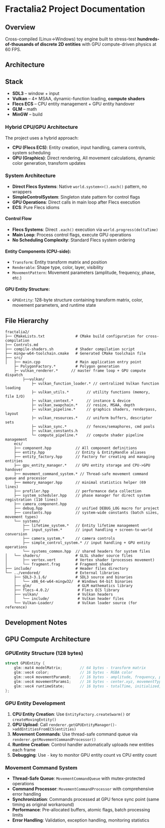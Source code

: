 # Fractalia2 Project Documentation

## Overview
Cross-compiled (Linux→Windows) toy engine built to stress-test **hundreds-of-thousands of discrete 2D entities** with GPU compute-driven physics at 60 FPS.

## Architecture

## Stack  
- **SDL3** – window + input  
- **Vulkan** – 4× MSAA, dynamic-function loading, **compute shaders**
- **Flecs ECS** – CPU entity management + GPU entity handover
- **GLM** – math  
- **MinGW** – build

### Hybrid CPU/GPU Architecture
The project uses a hybrid approach:
- **CPU (Flecs ECS)**: Entity creation, input handling, camera controls, system scheduling
- **GPU (Graphics)**: Direct rendering, All movement calculations, dynamic color generation, transform updates

### System Architecture
- **Direct Flecs Systems**: Native `world.system<>().each()` pattern, no wrappers
- **SimpleControlSystem**: Singleton state pattern for control flags
- **GPU Operations**: Direct calls in main loop after Flecs execution
- **ECS**: Pure Flecs idioms

#### Control Flow
- **Flecs Systems**: Direct `.each()` execution via `world.progress(deltaTime)`
- **Main Loop**: Process control flags, execute GPU operations
- **No Scheduling Complexity**: Standard Flecs system ordering

#### Entity Components (CPU-side):
- `Transform`: Entity transform matrix and position
- `Renderable`: Shape type, color, layer, visibility
- `MovementPattern`: Movement parameters (amplitude, frequency, phase, etc.)

#### GPU Entity Structure:
- `GPUEntity`: 128-byte structure containing transform matrix, color, movement parameters, and runtime state

## File Hierarchy

```
fractalia2/
├── CMakeLists.txt              # CMake build configuration for cross-compilation
├── Controls.md 				
├── compile-shaders.sh          # Shader compilation script
├── mingw-w64-toolchain.cmake   # Generated CMake toolchain file
├── src/
│   ├── main.cpp                # Main application entry point
	├─ PolygonFactory.*			# Polygon generation
	├─ vulkan_renderer.*      // master frame loop + GPU compute dispatch
		├──vulkan/
			├─ vulkan_function_loader.* // centralized Vulkan function loading
			├─ vulkan_utils.*        // utility functions (memory, file I/O)
			├─ vulkan_context.*      // instance & device
			├─ vulkan_swapchain.*    // resize, MSAA, depth
			├─ vulkan_pipeline.*     // graphics shaders, renderpass, layout
			├─ vulkan_resources.*    // uniform buffers, descriptor sets
			├─ vulkan_sync.*         // fences/semaphores, cmd pools
			├─ vulkan_constants.h    
			└─ compute_pipeline.*    // compute shader pipeline management
	ecs/
	├── component.hpp           // All component definitions
	├── entity.hpp              // Entity & EntityHandle aliases
	├──	entity_factory.hpp		// Factory for creating and managing entities
	├── gpu_entity_manager.*    // GPU entity storage and CPU->GPU handover
	├── movement_command_system.* // Thread-safe movement command queue and processor
	├── memory_manager.hpp		// minimal statistics helper (69 lines)
	├── profiler.hpp			// performance data collection
	├── system_scheduler.hpp    // phase manager for direct system registration (110 lines)
	├──	camera_component.hpp
	├── debug.hpp				// unified DEBUG_LOG macro for project
	├── constants.hpp			// system-wide constants (batch sizes, movement types)
	└── systems/
		├── lifetime_system.*  	// Entity lifetime management
		├── input_system.*		// input handling + screen-to-world conversion
		├── camera_system.*		// camera controls
		├── simple_control_system.* // input handling + GPU entity operations
		└── systems_common.hpp	// shared headers for system files
│   └── shaders/                # GLSL shader source files
│       ├── vertex.vert         # Vertex shader (processes movement)
│       └── fragment.frag       # Fragment shader
├── include/                    # Header files directory
└── ../vendored/                # External libraries
    ├── SDL3-3.1.6/             # SDL3 source and binaries
    │   └── x86_64-w64-mingw32/  # Windows 64-bit binaries
    ├── glm/                     # GLM mathematics library
    ├── flecs-4.0.2/             # Flecs ECS library
    ├── vulkan/                  # Vulkan headers
    │   └── include/             # Vulkan header files
    └── Vulkan-Loader/           # Vulkan loader source (for reference)
```


## Development Notes

## GPU Compute Architecture

### GPUEntity Structure (128 bytes)
```cpp
struct GPUEntity {
    glm::mat4 modelMatrix;        // 64 bytes - transform matrix
    glm::vec4 color;              // 16 bytes - RGBA color  
    glm::vec4 movementParams0;    // 16 bytes - amplitude, frequency, phase, timeOffset
    glm::vec4 movementParams1;    // 16 bytes - center.xyz, movementType
    glm::vec4 runtimeState;       // 16 bytes - totalTime, initialized, reserved
};
```

### GPU Entity Development
1. **CPU Entity Creation**: Use `EntityFactory.createSwarm()` or `createMovingEntity()`
2. **GPU Upload**: Call `renderer.getGPUEntityManager()->addEntitiesFromECS(entities)`
3. **Movement Commands**: Use thread-safe command queue via `renderer.getMovementCommandProcessor()`
4. **Runtime Creation**: Control handler automatically uploads new entities each frame
5. **Debugging**: Use `-` key to monitor GPU entity count vs CPU entity count

### Movement Command System
- **Thread-Safe Queue**: `MovementCommandQueue` with mutex-protected operations
- **Command Processor**: `MovementCommandProcessor` with comprehensive error handling
- **Synchronization**: Commands processed at GPU fence sync point (same timing as original workaround)
- **Performance**: Pre-allocated buffers, atomic flags, batch processing limits
- **Error Handling**: Validation, exception handling, monitoring statistics